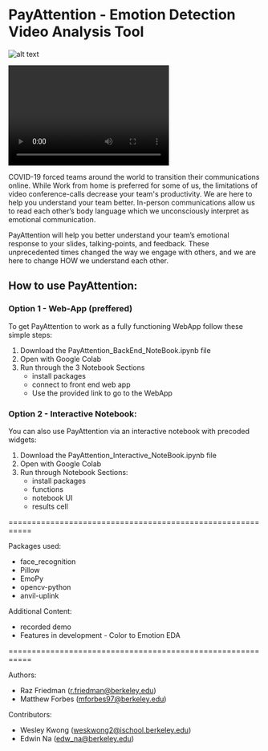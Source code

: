 # PayAttention - Emotion Detection Video Analysis Tool
![alt text](https://encrypted-tbn0.gstatic.com/images?q=tbn%3AANd9GcSlqqeSaPXhlIIa3cgWd0l3TBUlzXk5rGIQZmMVheyiLF2VK001&usqp=CAU)

<video src="PayAttention/Video demo.mp4" width="320" height="200" controls preload></video>

COVID-19 forced teams around the world to transition their communications online. While Work from home is preferred for some of us, the limitations of video conference-calls decrease your team's productivity. We are here to help you understand your team better. In-person communications allow us to read each other’s body language which we unconsciously interpret as emotional communication.

PayAttention will help you better understand your team’s emotional response to your slides, talking-points, and feedback. These unprecedented times changed the way we engage with others, and we are here to change HOW we understand each other.

## How to use PayAttention:

### Option 1 - Web-App (preffered)

To get PayAttention to work as a fully functioning WebApp follow these simple steps:
1. Download the PayAttention_BackEnd_NoteBook.ipynb file
2. Open with Google Colab
3. Run through the 3 Notebook Sections
      - install packages
      - connect to front end web app
      - Use the provided link to go to the WebApp
     
### Option 2 - Interactive Notebook:

You can also use PayAttention via an interactive notebook with precoded widgets:
1. Download the PayAttention_Interactive_NoteBook.ipynb file
2. Open with Google Colab
3. Run through Notebook Sections:
      - install packages
      - functions
      - notebook UI
      - results cell
      
===========================================================

Packages used:
- face_recognition
- Pillow
- EmoPy
- opencv-python
- anvil-uplink

Additional Content:
- recorded demo
- Features in development - Color to Emotion EDA

===========================================================

Authors:
- Raz Friedman (r.friedman@berkeley.edu)
- Matthew Forbes (mforbes97@berkeley.edu)

Contributors:
- Wesley Kwong (weskwong2@ischool.berkeley.edu)
- Edwin Na (edw_na@berkeley.edu)
